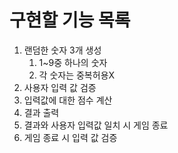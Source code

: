 # 구현할 기능 목록 
1. 랜덤한 숫자 3개 생성
   1. 1~9중 하나의 숫자
   2. 각 숫자는 중복허용X
2. 사용자 입력 값 검증
3. 입력값에 대한 점수 계산
4. 결과 출력
5. 결과와 사용자 입력값 일치 시 게임 종료 
6. 게임 종료 시 입력 값 검증